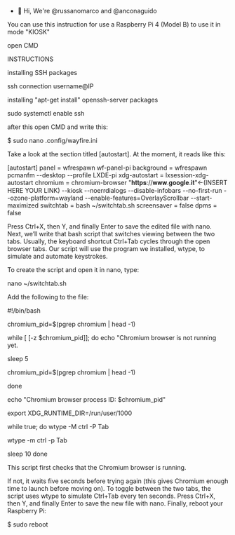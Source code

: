 - 👋 Hi, We're @russanomarco and @anconaguido

You can use this instruction for use a Raspberry Pi 4 (Model B) to use it in mode "KIOSK"

open CMD 

INSTRUCTIONS

installing SSH packages


ssh connection username@IP


installing "apt-get install" openssh-server packages


sudo systemctl enable ssh


after this open CMD and write this:


$ sudo nano .config/wayfire.ini


Take a look at the section titled [autostart]. At the moment, it reads like this:


[autostart]
panel = wfrespawn wf-panel-pi
background = wfrespawn pcmanfm --desktop --profile LXDE-pi
xdg-autostart = lxsession-xdg-autostart
chromium = chromium-browser "𝐡𝐭𝐭𝐩𝐬://𝐰𝐰𝐰.𝐠𝐨𝐨𝐠𝐥𝐞.𝐢𝐭"<-(INSERT HERE YOUR LINK) --kiosk --noerrdialogs --disable-infobars --no-first-run --ozone-platform=wayland --enable-features=OverlayScrollbar --start-maximized
switchtab = bash ~/switchtab.sh
screensaver = false
dpms = false


Press Ctrl+X, then Y, and finally Enter to save the edited file with nano. Next, we’ll write that bash script that switches viewing between the two tabs. Usually, the keyboard shortcut Ctrl+Tab cycles through the open browser tabs. Our script will use the program we installed, wtype, to simulate and automate keystrokes. 

To create the script and open it in nano, type:


nano ~/switchtab.sh


Add the following to the file:


#!/bin/bash

chromium_pid=$(pgrep chromium | head -1)

while
[
[-z $chromium_pid]]; do
  echo "Chromium browser is not running yet.
  
  sleep 5

  
  chromium_pid=$(pgrep chromium | head -1)

done

echo "Chromium browser process ID: $chromium_pid"

export XDG_RUNTIME_DIR=/run/user/1000

while true; do
  wtype -M ctrl -P Tab

  wtype -m ctrl -p Tab

  sleep 10
done


This script first checks that the Chromium browser is running. 

If not, it waits five seconds before trying again (this gives Chromium enough time to launch before moving on). To toggle between the two tabs, the script uses wtype to simulate Ctrl+Tab every ten seconds.
Press Ctrl+X, then Y, and finally Enter to save the new file with nano. Finally, reboot your Raspberry Pi:


$ sudo reboot

<!---
russanomarco/russanomarco is a special repository because its `README.md` (this file) appears on your GitHub profile.
You can click the Preview link to take a look at your changes.
--->
